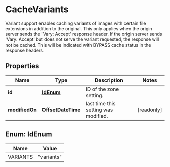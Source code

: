 

# CacheVariants

Variant support enables caching variants of images with certain file extensions in addition to the original. This only applies when the origin server sends the 'Vary: Accept' response header. If the origin server sends 'Vary: Accept' but does not serve the variant requested, the response will not be cached. This will be indicated with BYPASS cache status in the response headers.

## Properties

| Name | Type | Description | Notes |
|------------ | ------------- | ------------- | -------------|
|**id** | [**IdEnum**](#IdEnum) | ID of the zone setting. |  |
|**modifiedOn** | **OffsetDateTime** | last time this setting was modified. |  [readonly] |



## Enum: IdEnum

| Name | Value |
|---- | -----|
| VARIANTS | &quot;variants&quot; |



